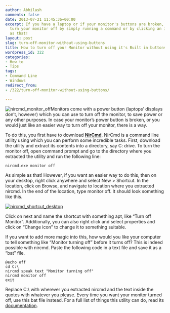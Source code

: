 ```yaml
---
author: Abhilash
comments: false
date: 2013-07-21 11:45:36+00:00
excerpt: If you have a laptop or if your monitor's buttons are broken, then you can
  turn your monitor off by simply running a command or by clicking an icon. As simple
  as that!
layout: post
slug: turn-off-monitor-without-using-buttons
title: How to turn off your Monitor without using it's Built in buttons
wordpress_id: 322
categories:
- How to
- Tips
tags:
- Command Line
- Windows
redirect_from:
- /322/turn-off-monitor-without-using-buttons/

---
```


![nircmd_monitor_off](https://techcovered.github.io/images/nircmd_monitor_off.png)Monitors come with a power button (laptops’ displays don’t, however) which you can use to turn off the monitor, to save power or any other purposes. In case your monitor’s power button is broken, or you would just like an easier way to turn off your monitor, there is a way.

To do this, you first have to download [**NirCmd**](http://nirsoft.net/utils/nircmd.zip). NirCmd is a command line utility using which you can perform some incredible tasks. First, download the utility and extract its contents into a directory, say C: drive. To turn the monitor off, open command prompt and go to the directory where you extracted the utility and run the following line:

    
    nircmd.exe monitor off


As simple as that! However, if you want an easier way to do this, then on your desktop, right click anywhere and select New > Shortcut. In the location, click on Browse, and navigate to location where you extracted nircmd. In the end of the location, type monitor off. It should look something like this.

[![nircmd_shortcut_desktop](https://techcovered.github.io/images/nircmd_shortcut_desktop_thumb.png)](http://img.techcovered.org/tc/nircmd_shortcut_desktop.png)

Click on next and name the shortcut with something apt, like “Turn off Monitor”. Additionally, you can also right click and select properties and click on “Change icon” to change it to something suitable.

If you want to add more magic into this, how would you like your computer to tell something like “Monitor turning off” before it turns off? This is indeed possible with nircmd. Paste the following code in a text file and save it as a “bat” file.

    
    @echo off
    cd C:\
    nircmd speak text "Monitor turning off"
    nircmd monitor off
    exit


Replace C:\ with wherever you extracted nircmd and the text inside the quotes with whatever you please. Every time you want your monitor turned off, use this bat file instead. For a full list of things this utility can do, read its [documentation](http://nirsoft.net/utils/nircmd2.html#using).
